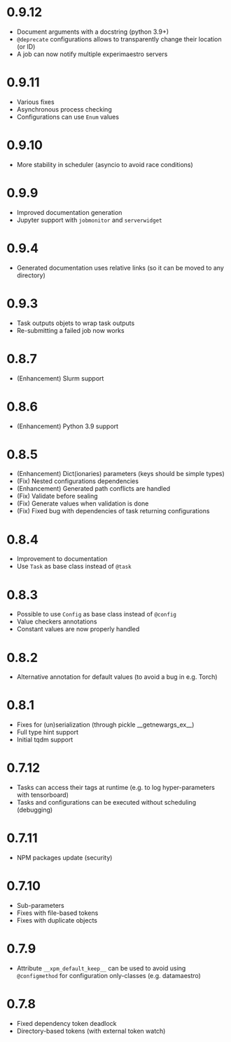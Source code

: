 # 0.9.12

- Document arguments with a docstring (python 3.9+)
- `@deprecate` configurations allows to transparently change their location (or ID)
- A job can now notify multiple experimaestro servers

# 0.9.11

- Various fixes
- Asynchronous process checking
- Configurations can use `Enum` values

# 0.9.10

- More stability in scheduler (asyncio to avoid race conditions)

# 0.9.9

- Improved documentation generation
- Jupyter support with `jobmonitor` and `serverwidget`

# 0.9.4

- Generated documentation uses relative links (so it can be moved to any directory)

# 0.9.3

- Task outputs objets to wrap task outputs
- Re-submitting a failed job now works

# 0.8.7

- (Enhancement) Slurm support

# 0.8.6

- (Enhancement) Python 3.9 support

# 0.8.5

- (Enhancement) Dict(ionaries) parameters (keys should be simple types)
- (Fix) Nested configurations dependencies
- (Enhancement) Generated path conflicts are handled
- (Fix) Validate before sealing
- (Fix) Generate values when validation is done
- (Fix) Fixed bug with dependencies of task returning configurations

# 0.8.4

- Improvement to documentation
- Use `Task` as base class instead of `@task`

# 0.8.3

- Possible to use `Config` as base class instead of `@config`
- Value checkers annotations
- Constant values are now properly handled

# 0.8.2

- Alternative annotation for default values (to avoid a bug in e.g. Torch)

# 0.8.1

- Fixes for (un)serialization (through pickle \_\_getnewargs_ex\_\_)
- Full type hint support
- Initial tqdm support

# 0.7.12

- Tasks can access their tags at runtime (e.g. to log hyper-parameters with tensorboard)
- Tasks and configurations can be executed without scheduling (debugging)

# 0.7.11

- NPM packages update (security)

# 0.7.10

- Sub-parameters
- Fixes with file-based tokens
- Fixes with duplicate objects

# 0.7.9

- Attribute `__xpm_default_keep__` can be used to avoid using `@configmethod` for configuration only-classes (e.g. datamaestro)

# 0.7.8

- Fixed dependency token deadlock
- Directory-based tokens (with external token watch)
